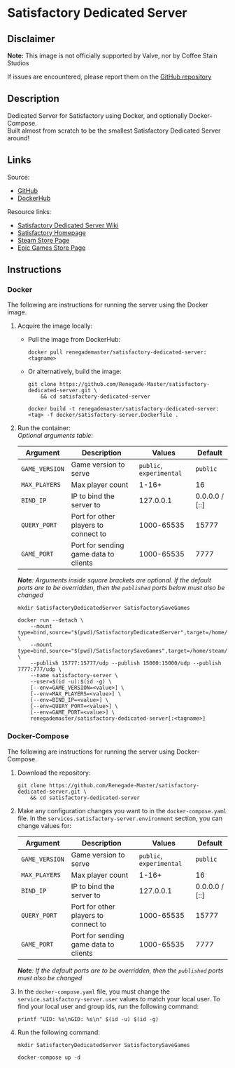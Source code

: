 # Satisfactory Dedicated Server

## Disclaimer

**Note:** This image is not officially supported by Valve, nor by Coffee Stain Studios

If issues are encountered, please report them on
the [GitHub repository](https://github.com/Renegade-Master/satisfactory-dedicated-server/issues/new/choose)

## Description

Dedicated Server for Satisfactory using Docker, and optionally Docker-Compose.  
Built almost from scratch to be the smallest Satisfactory Dedicated Server around!

## Links

Source:

- [GitHub](https://github.com/Renegade-Master/satisfactory-dedicated-server)
- [DockerHub](https://hub.docker.com/r/renegademaster/satisfactory-dedicated-server)

Resource links:

- [Satisfactory Dedicated Server Wiki](https://satisfactory.fandom.com/wiki/Dedicated_servers)
- [Satisfactory Homepage](https://www.satisfactorygame.com/)
- [Steam Store Page](https://store.steampowered.com/app/526870/satisfactory)
- [Epic Games Store Page](https://www.epicgames.com/store/en-US/p/satisfactory)

## Instructions

### Docker

The following are instructions for running the server using the Docker image.

1. Acquire the image locally:
    * Pull the image from DockerHub:

      ```shell
      docker pull renegademaster/satisfactory-dedicated-server:<tagname>
      ```
    * Or alternatively, build the image:

      ```shell
      git clone https://github.com/Renegade-Master/satisfactory-dedicated-server.git \
          && cd satisfactory-dedicated-server

      docker build -t renegademaster/satisfactory-dedicated-server:<tag> -f docker/satisfactory-server.Dockerfile .
      ```

2. Run the container:  
   *Optional arguments table*:

   | Argument       | Description                           | Values                   | Default          |
   |----------------|---------------------------------------|--------------------------|------------------|
   | `GAME_VERSION` | Game version to serve                 | `public`, `experimental` | `public`         |
   | `MAX_PLAYERS`  | Max player count                      | 1-16+                    | 16               |
   | `BIND_IP`      | IP to bind the server to              | 127.0.0.1                | 0.0.0.0 / \[::\] |
   | `QUERY_PORT`   | Port for other players to connect to  | 1000-65535               | 15777            |
   | `GAME_PORT`    | Port for sending game data to clients | 1000-65535               | 7777             |

   ***Note**: Arguments inside square brackets are optional. If the default ports are to be overridden, then the
   `published` ports below must also be changed*

   ```shell
   mkdir SatisfactoryDedicatedServer SatisfactorySaveGames

   docker run --detach \
       --mount type=bind,source="$(pwd)/SatisfactoryDedicatedServer",target=/home/steam/SatisfactoryDedicatedServer \
       --mount type=bind,source="$(pwd)/SatisfactorySaveGames",target=/home/steam/.config/Epic/FactoryGame/Saved/SaveGames \
       --publish 15777:15777/udp --publish 15000:15000/udp --publish 7777:777/udp \
       --name satisfactory-server \
       --user=$(id -u):$(id -g) \
       [--env=GAME_VERSION=<value>] \
       [--env=MAX_PLAYERS=<value>] \
       [--env=BIND_IP=<value>] \
       [--env=QUERY_PORT=<value>] \
       [--env=GAME_PORT=<value>] \
       renegademaster/satisfactory-dedicated-server[:<tagname>]
   ```

### Docker-Compose

The following are instructions for running the server using Docker-Compose.

1. Download the repository:

   ```shell
   git clone https://github.com/Renegade-Master/satisfactory-dedicated-server.git \
       && cd satisfactory-dedicated-server
   ```

2. Make any configuration changes you want to in the `docker-compose.yaml` file. In
   the `services.satisfactory-server.environment` section, you can change values for:

   | Argument       | Description                           | Values                   | Default          |
   |----------------|---------------------------------------|--------------------------|------------------|
   | `GAME_VERSION` | Game version to serve                 | `public`, `experimental` | `public`         |
   | `MAX_PLAYERS`  | Max player count                      | 1-16+                    | 16               |
   | `BIND_IP`      | IP to bind the server to              | 127.0.0.1                | 0.0.0.0 / \[::\] |
   | `QUERY_PORT`   | Port for other players to connect to  | 1000-65535               | 15777            |
   | `GAME_PORT`    | Port for sending game data to clients | 1000-65535               | 7777             |

   ***Note**: If the default ports are to be overridden, then the `published` ports must also be changed*

4. In the `docker-compose.yaml` file, you must change the `service.satisfactory-server.user` values to match your local
   user. To find your local user and group ids, run the following command:

   ```shell
   printf "UID: %s\nGID: %s\n" $(id -u) $(id -g)
   ```

5. Run the following command:

   ```shell
   mkdir SatisfactoryDedicatedServer SatisfactorySaveGames

   docker-compose up -d
   ```
